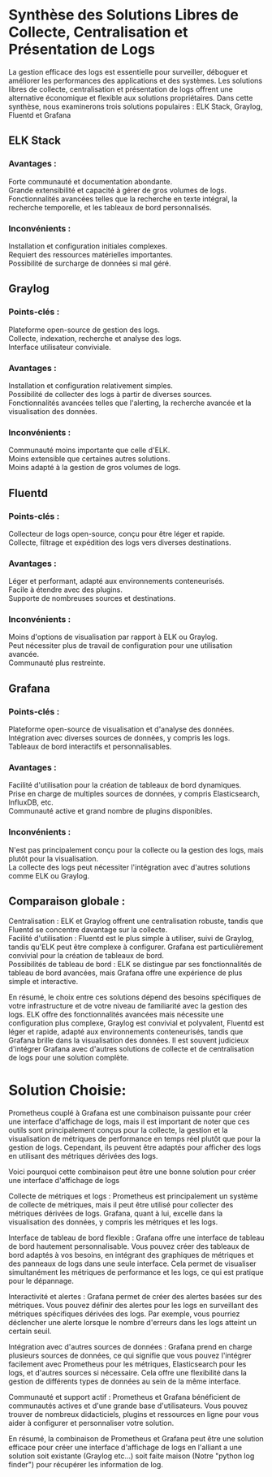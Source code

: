 # Synthèse des Solutions Libres de Collecte, Centralisation et Présentation de Logs

La gestion efficace des logs est essentielle pour surveiller, déboguer et améliorer les performances des applications et des systèmes. Les solutions libres de collecte, centralisation et présentation de logs offrent une alternative économique et flexible aux solutions propriétaires. Dans cette synthèse, nous examinerons trois solutions populaires : ELK Stack, Graylog, Fluentd et Grafana

## ELK Stack 

### Avantages :

Forte communauté et documentation abondante.  
Grande extensibilité et capacité à gérer de gros volumes de logs.  
Fonctionnalités avancées telles que la recherche en texte intégral, la recherche temporelle, et les tableaux de bord personnalisés.

### Inconvénients :

Installation et configuration initiales complexes.  
Requiert des ressources matérielles importantes.  
Possibilité de surcharge de données si mal géré.

## Graylog

### Points-clés :

Plateforme open-source de gestion des logs.  
Collecte, indexation, recherche et analyse des logs.  
Interface utilisateur conviviale.

### Avantages :

Installation et configuration relativement simples.  
Possibilité de collecter des logs à partir de diverses sources.  
Fonctionnalités avancées telles que l'alerting, la recherche avancée et la visualisation des données.

### Inconvénients :

Communauté moins importante que celle d'ELK.  
Moins extensible que certaines autres solutions.  
Moins adapté à la gestion de gros volumes de logs.

## Fluentd

### Points-clés :

Collecteur de logs open-source, conçu pour être léger et rapide.  
Collecte, filtrage et expédition des logs vers diverses destinations.

### Avantages :

Léger et performant, adapté aux environnements conteneurisés.  
Facile à étendre avec des plugins.  
Supporte de nombreuses sources et destinations.

### Inconvénients :

Moins d'options de visualisation par rapport à ELK ou Graylog.  
Peut nécessiter plus de travail de configuration pour une utilisation avancée.  
Communauté plus restreinte.

## Grafana

### Points-clés **:**

Plateforme open-source de visualisation et d'analyse des données.  
Intégration avec diverses sources de données, y compris les logs.  
Tableaux de bord interactifs et personnalisables.

### Avantages :

Facilité d'utilisation pour la création de tableaux de bord dynamiques.  
Prise en charge de multiples sources de données, y compris Elasticsearch, InfluxDB, etc.  
Communauté active et grand nombre de plugins disponibles.

### Inconvénients :

N'est pas principalement conçu pour la collecte ou la gestion des logs, mais plutôt pour la visualisation.  
La collecte des logs peut nécessiter l'intégration avec d'autres solutions comme ELK ou Graylog.

## Comparaison globale :

Centralisation : ELK et Graylog offrent une centralisation robuste, tandis que Fluentd se concentre davantage sur la collecte.  
Facilité d'utilisation : Fluentd est le plus simple à utiliser, suivi de Graylog, tandis qu'ELK peut être complexe à configurer. Grafana est particulièrement convivial pour la création de tableaux de bord.  
Possibilités de tableau de bord : ELK se distingue par ses fonctionnalités de tableau de bord avancées, mais Grafana offre une expérience de plus simple et interactive.

En résumé, le choix entre ces solutions dépend des besoins spécifiques de votre infrastructure et de votre niveau de familiarité avec la gestion des logs. ELK offre des fonctionnalités avancées mais nécessite une configuration plus complexe, Graylog est convivial et polyvalent, Fluentd est léger et rapide, adapté aux environnements conteneurisés, tandis que Grafana brille dans la visualisation des données. Il est souvent judicieux d'intégrer Grafana avec d'autres solutions de collecte et de centralisation de logs pour une solution complète.

# Solution Choisie:

Prometheus couplé à Grafana est une combinaison puissante pour créer une interface d'affichage de logs, mais il est important de noter que ces outils sont principalement conçus pour la collecte, la gestion et la visualisation de métriques de performance en temps réel plutôt que pour la gestion de logs. Cependant, ils peuvent être adaptés pour afficher des logs en utilisant des métriques dérivées des logs.

Voici pourquoi cette combinaison peut être une bonne solution pour créer une interface d'affichage de logs 

Collecte de métriques et logs : Prometheus est principalement un système de collecte de métriques, mais il peut être utilisé pour collecter des métriques dérivées de logs. Grafana, quant à lui, excelle dans la visualisation des données, y compris les métriques et les logs.

Interface de tableau de bord flexible : Grafana offre une interface de tableau de bord hautement personnalisable. Vous pouvez créer des tableaux de bord adaptés à vos besoins, en intégrant des graphiques de métriques et des panneaux de logs dans une seule interface. Cela permet de visualiser simultanément les métriques de performance et les logs, ce qui est pratique pour le dépannage.

Interactivité et alertes : Grafana permet de créer des alertes basées sur des métriques. Vous pouvez définir des alertes pour les logs en surveillant des métriques spécifiques dérivées des logs. Par exemple, vous pourriez déclencher une alerte lorsque le nombre d'erreurs dans les logs atteint un certain seuil.

Intégration avec d'autres sources de données : Grafana prend en charge plusieurs sources de données, ce qui signifie que vous pouvez l'intégrer facilement avec Prometheus pour les métriques, Elasticsearch pour les logs, et d'autres sources si nécessaire. Cela offre une flexibilité dans la gestion de différents types de données au sein de la même interface.

Communauté et support actif : Prometheus et Grafana bénéficient de communautés actives et d'une grande base d'utilisateurs. Vous pouvez trouver de nombreux didacticiels, plugins et ressources en ligne pour vous aider à configurer et personnaliser votre solution.

En résumé, la combinaison de Prometheus et Grafana peut être une solution efficace pour créer une interface d'affichage de logs en l'alliant a une solution soit existante (Graylog etc...) soit faite maison (Notre "python log finder") pour récupérer les information de log.